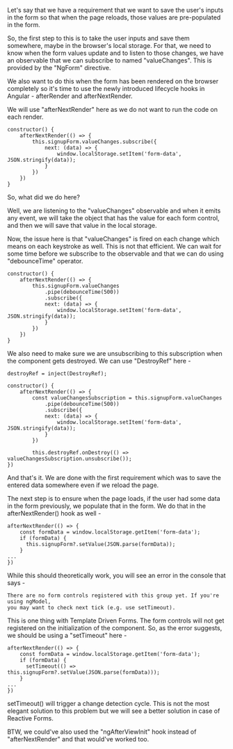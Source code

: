 Let's say that we have a requirement that we want to save the user's inputs in the form so that when the page reloads, those values are pre-populated in the form.

So, the first step to this is to take the user inputs and save them somewhere, maybe in the browser's local storage. For that, we need to know when the form values update and to listen to those changes, we have an observable that we can subscribe to named "valueChanges". This is provided by the "NgForm" directive.

We also want to do this when the form has been rendered on the browser completely so it's time to use the newly introduced lifecycle hooks in Angular - afterRender and afterNextRender.

We will use "afterNextRender" here as we do not want to run the code on each render.

    constructor() {
        afterNextRender(() => {
            this.signupForm.valueChanges.subscribe({
                next: (data) => {
                    window.localStorage.setItem('form-data', JSON.stringify(data));
                }
            })
        })
    }

So, what did we do here?

Well, we are listening to the "valueChanges" observable and when it emits any event, we will take the object that has the value for each form control, and then we will save that value in the local storage.

Now, the issue here is that "valueChanges" is fired on each change which means on each keystroke as well. This is not that efficient. We can wait for some time before we subscribe to the observable and that we can do using "debounceTime" operator.

    constructor() {
        afterNextRender(() => {
            this.signupForm.valueChanges
                .pipe(debounceTime(500))
                .subscribe({
                next: (data) => {
                    window.localStorage.setItem('form-data', JSON.stringify(data));
                }
            })
        })
    }

We also need to make sure we are unsubscribing to this subscription when the component gets destroyed. We can use "DestroyRef" here - 

    destroyRef = inject(DestroyRef);

    constructor() {
        afterNextRender(() => {
            const valueChangesSubscription = this.signupForm.valueChanges
                .pipe(debounceTime(500))
                .subscribe({
                next: (data) => {
                    window.localStorage.setItem('form-data', JSON.stringify(data));
                }
            })

            this.destroyRef.onDestroy(() => valueChangesSubscription.unsubscribe());
    })

And that's it. We are done with the first requirement which was to save the entered data somewhere even if we reload the page.

The next step is to ensure when the page loads, if the user had some data in the form previously, we populate that in the form. We do that in the afterNextRender() hook as well - 

    afterNextRender(() => {
        const formData = window.localStorage.getItem('form-data');
        if (formData) {
          this.signupForm?.setValue(JSON.parse(formData));
        }
    ...
    })

While this should theoretically work, you will see an error in the console that says -

    There are no form controls registered with this group yet. If you're using ngModel,
    you may want to check next tick (e.g. use setTimeout).
  
This is one thing with Template Driven Forms. The form controls will not get registered on the initialization of the component. So, as the error suggests, we should be using a "setTimeout" here -

    afterNextRender(() => {
        const formData = window.localStorage.getItem('form-data');
        if (formData) {
          setTimeout(() => this.signupForm?.setValue(JSON.parse(formData)));
        }
    ...
    })

setTimeout() will trigger a change detection cycle. This is not the most elegant solution to this problem but we will see a better solution in case of Reactive Forms.

BTW, we could've also used the "ngAfterViewInit" hook instead of "afterNextRender" and that would've worked too.